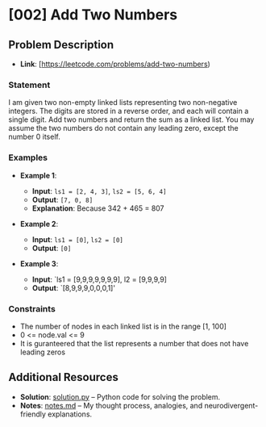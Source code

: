 
# [002] Add Two Numbers

## Problem Description
- **Link**: [https://leetcode.com/problems/add-two-numbers)

### Statement
I am given two non-empty linked lists representing two non-negative integers. The digits are stored in a reverse order, and each will contain a single digit. Add two numbers and return the sum as a linked list. You may assume the two numbers do not contain any leading zero, except the number 0 itself.

### Examples
- **Example 1**:
  - **Input**: `ls1 = [2, 4, 3]`, `ls2 = [5, 6, 4]`
  - **Output**: `[7, 0, 8]`
  - **Explanation**: Because 342 + 465 = 807

- **Example 2**:
  - **Input**: `ls1 = [0]`, `ls2 = [0]`
  - **Output**: `[0]`

- **Example 3**:
  - **Input**: `ls1 = [9,9,9,9,9,9,9], l2 = [9,9,9,9]
  - **Output**: `[8,9,9,9,0,0,0,1]'

### Constraints
- The number of nodes in each linked list is in the range [1, 100]
- 0 <= node.val <= 9
- It is guranteered that the list represents a number that does not have leading zeros

## Additional Resources
- **Solution**: [solution.py](solution.py) – Python code for solving the problem.
- **Notes**: [notes.md](notes.md) – My thought process, analogies, and neurodivergent-friendly explanations.
